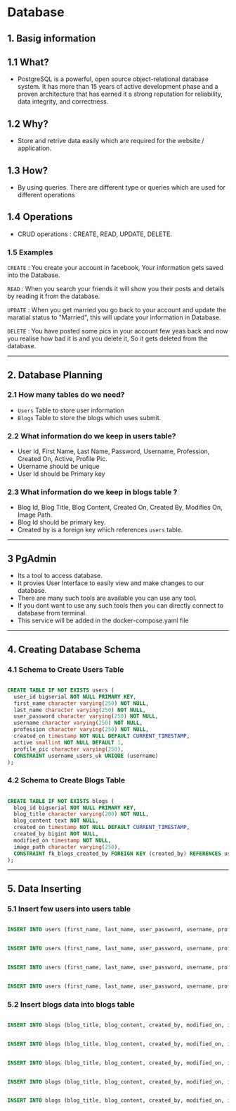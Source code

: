 # Database

## 1. Basig information  

## 1.1 What?

- PostgreSQL is a powerful, open source object-relational database system. It has more than 15 years of active development phase and a proven architecture that has earned it a strong reputation for reliability, data integrity, and correctness.

## 1.2 Why?

- Store and retrive data easily which are required for the website / application.

## 1.3 How?

- By using queries. There are different type or queries which are used for different operations

## 1.4 Operations

- CRUD operations :  CREATE, READ, UPDATE, DELETE.

### 1.5 Examples

`CREATE` : You create your account in facebook, Your information gets saved into the Database.

`READ` : When you search your friends it will show you their posts and details by reading it from the database.

`UPDATE` : When you get married you go back to your account and update the maratial status to "Married", this will update your information in Database.

`DELETE` : You have posted some pics in your account few yeas back and now you realise how bad it is and you delete it, So it gets deleted from the database.

-----------------------------------------------------------------------------------------------

## 2. Database Planning  

### 2.1 How many tables do we need?  

- `Users` Table to store user information
- `Blogs` Table to store the blogs which uses submit.

### 2.2 What information do we keep in users table?  

- User Id, First Name, Last Name, Password, Username, Profession, Created On, Active, Profile Pic.
- Username should be unique
- User Id should be Primary key

### 2.3 What information do we keep in blogs table ?  

- Blog Id, Blog Title, Blog Content, Created On, Created By, Modifies On, Image Path.
- Blog Id should be primary key.
- Created by is a foreign key which references `users` table.

-----------------------------------------------------------------------------------------------

## 3 PgAdmin

- Its a tool to access database.
- It provies User Interface to easily view and make changes to our database.
- There are many such tools are available you can use any tool.
- If you dont want to use any such tools then you can directly connect to database from terminal.
- This service will be added in the docker-compose.yaml file

-----------------------------------------------------------------------------------------------

## 4. Creating Database Schema  

### 4.1 Schema to Create Users Table

```sql

CREATE TABLE IF NOT EXISTS users (
  user_id bigserial NOT NULL PRIMARY KEY, 
  first_name character varying(250) NOT NULL,
  last_name character varying(250) NOT NULL,
  user_password character varying(250) NOT NULL,
  username character varying(250) NOT NULL,
  profession character varying(250) NOT NULL,
  created_on timestamp NOT NULL DEFAULT CURRENT_TIMESTAMP,
  active smallint NOT NULL DEFAULT 1,
  profile_pic character varying(250),
  CONSTRAINT username_users_uk UNIQUE (username)
);

```

### 4.2 Schema to Create Blogs Table

```sql

CREATE TABLE IF NOT EXISTS blogs (
  blog_id bigserial NOT NULL PRIMARY KEY, 
  blog_title character varying(200) NOT NULL,
  blog_content text NOT NULL,
  created_on timestamp NOT NULL DEFAULT CURRENT_TIMESTAMP,
  created_by bigint NOT NULL,
  modified_on timestamp NOT NULL,
  image_path character varying(250),
  CONSTRAINT fk_blogs_created_by FOREIGN KEY (created_by) REFERENCES users (user_id)
);

```

-----------------------------------------------------------------------------------------------  

## 5. Data Inserting

### 5.1 Insert few users into users table  

```sql

INSERT INTO users (first_name, last_name, user_password, username, profession, profile_pic) VALUES ('Harshith', 'Cariappa', '5e884898da28047151d0e56f8dc6292773603d0d6aabbdd62a11ef721d1542d8', 'HarshithCariappa', 'Senior Software Engineer II', '/images/harshith.jpg');


INSERT INTO users (first_name, last_name, user_password, username, profession, profile_pic) VALUES ('Vivek', 'Texeira', '5e884898da28047151d0e56f8dc6292773603d0d6aabbdd62a11ef721d1542d8', 'VivekTexeira', 'Technical Lead', '/images/vivek.jpg');


INSERT INTO users (first_name, last_name, user_password, username, profession, profile_pic) VALUES ('Amitha', 'Moily', '5e884898da28047151d0e56f8dc6292773603d0d6aabbdd62a11ef721d1542d8', 'AmithaMoily', 'Team Manager', '/images/amitha.jpg');


INSERT INTO users (first_name, last_name, user_password, username, profession, profile_pic) VALUES ('Rameez', 'Raza', '5e884898da28047151d0e56f8dc6292773603d0d6aabbdd62a11ef721d1542d8', 'RameezRaza', 'Senior Software Engineer II', '/images/rameez.jpg');

```

### 5.2 Insert blogs data into blogs table  

```sql

INSERT INTO blogs (blog_title, blog_content, created_by, modified_on, image_path) VALUES ('Workshop 1 at SDIT', 'This blog is about the first workshop conducted in SDIT. Topics covered : Docker, docker compose and linux commands. Github url : https://github.com/Unicourt/Website-Workshop1 All the details of the workshop are in this repository', 2, NOW(), '/images/workshop1.jpg');


INSERT INTO blogs (blog_title, blog_content, created_by, modified_on, image_path) VALUES ('Workshop 2 at SDIT','This blog is about the second workshop conducted in SDIT. Topics covered : HTML and CSS  Github url : https://github.com/Unicourt/Website-Workshop2 All the details of the workshop are in this repository', 4, NOW(), '/images/workshop2.jpg');


INSERT INTO blogs (blog_title, blog_content, created_by, modified_on, image_path) VALUES ('Workshop 3 at SDIT','This blog is about the third workshop conducted in SDIT. Topics covered : PHP and Postgres  Github url : https://github.com/Unicourt/Website-Workshop3 All the details of the workshop are in this repository', 1, NOW(), '/images/workshop3.jpg');


INSERT INTO blogs (blog_title, blog_content, created_by, modified_on, image_path) VALUES ('Feedback from team Manager', 'Imaging something good here. With great power comes great responsibility. Darr ke aage jeet hain. Kabhi kushi Kabhi gum, WAKANDA FOREVER. #RCB #ESALACUPNAMDE ', 3, NOW(), '/images/manager.jpg');


INSERT INTO blogs (blog_title, blog_content, created_by, modified_on, image_path) VALUES ('Things learnt in Mangalore', ' Dada ya, Dala ijji, Vanas aanda, Barpe, StateBank is a bus stop name, Ammer is not mom ??? and Appe is not Dad?? WHYYYYYY????  . Bangude , Buthai are types of fish. You go to beach in one color and come out as if someone changed your contrast. Last but not the least - Bashe Barodilla ninge? (I dont even know how to react to this)', 1, NOW(), '/images/mangalore.jpg');

```

